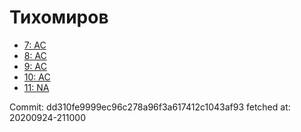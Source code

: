 # Тихомиров
- [7: AC](7.md)
- [8: AC](8.md)
- [9: AC](9.md)
- [10: AC](10.md)
- [11: NA](11.md)

Commit: dd310fe9999ec96c278a96f3a617412c1043af93
 fetched at: 20200924-211000
